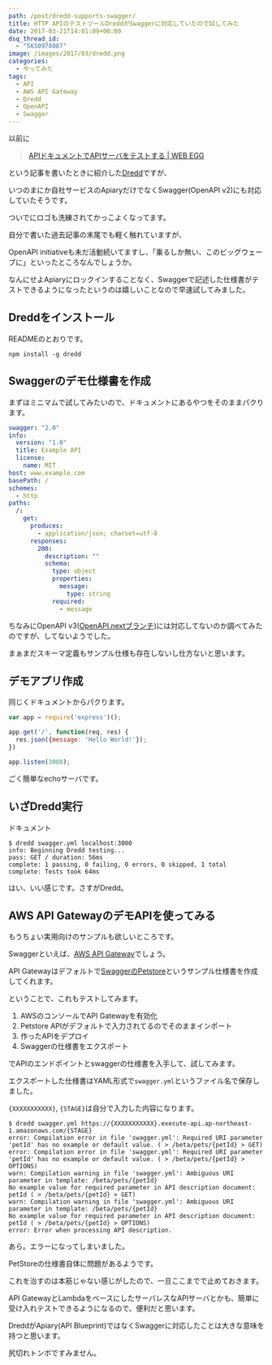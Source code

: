 ```yaml
---
path: /post/dredd-supports-swagger/
title: HTTP APIのテストツールDreddがSwaggerに対応していたので試してみた
date: 2017-03-21T14:01:09+00:00
dsq_thread_id:
  - "5650978087"
image: /images/2017/03/dredd.png
categories:
  - やってみた
tags:
  - API
  - AWS API Gateway
  - Dredd
  - OpenAPI
  - Swagger
---
```

以前に

> [APIドキュメントでAPIサーバをテストする \| WEB EGG](http://leko.jp/archives/800)

という記事を書いたときに紹介した[Dredd](https://github.com/apiaryio/dredd)ですが、
  
いつのまにか自社サービスのApiaryだけでなくSwagger(OpenAPI v2)にも対応していたそうです。

ついでにロゴも洗練されてかっこよくなってます。

自分で書いた過去記事の末尾でも軽く触れていますが、
  
OpenAPI initiativeも未だ活動続いてますし、「乗るしか無い、このビッグウェーブに」といったところなんでしょうか。
  
なんにせよApiaryにロックインすることなく、Swaggerで記述した仕様書がテストできるようになったというのは嬉しいことなので早速試してみました。



<!--more-->



Dreddをインストール
----------------------------------------


READMEのとおりです。


```
npm install -g dredd
```


Swaggerのデモ仕様書を作成
----------------------------------------


まずはミニマムで試してみたいので、ドキュメントにあるやつをそのままパクります。

```yaml
swagger: "2.0"
info:
  version: "1.0"
  title: Example API
  license:
    name: MIT
host: www.example.com
basePath: /
schemes:
  - http
paths:
  /:
    get:
      produces:
        - application/json; charset=utf-8
      responses:
        200:
          description: ""
          schema:
            type: object
            properties:
              message:
                type: string
            required:
              - message
```


ちなみにOpenAPI v3([OpenAPI.nextブランチ](https://github.com/OAI/OpenAPI-Specification/tree/OpenAPI.next))には対応してないのか調べてみたのですが、してないようでした。
  
まぁまだスキーマ定義もサンプル仕様も存在しないし仕方ないと思います。

デモアプリ作成
----------------------------------------


同じくドキュメントからパクります。

```javascript
var app = require('express')();

app.get('/', function(req, res) {
  res.json({message: 'Hello World!'});
})

app.listen(3000);
```


ごく簡単なechoサーバです。

いざDredd実行
----------------------------------------


ドキュメント


```
$ dredd swagger.yml localhost:3000
info: Beginning Dredd testing...
pass: GET / duration: 56ms
complete: 1 passing, 0 failing, 0 errors, 0 skipped, 1 total
complete: Tests took 64ms
```


はい、いい感じです。さすがDredd。

## AWS API GatewayのデモAPIを使ってみる

もうちょい実用向けのサンプルも欲しいところです。
  
Swaggerといえば、[AWS API Gateway](https://aws.amazon.com/jp/api-gateway/)でしょう。
  
API Gatewayはデフォルトで[SwaggerのPetstore](http://petstore.swagger.io/)というサンプル仕様書を作成してくれます。
  
ということで、これもテストしてみます。

  1. AWSのコンソールでAPI Gatewayを有効化
  2. Petstore APIがデフォルトで入力されてるのでそのままインポート
  3. 作ったAPIをデプロイ
  4. Swaggerの仕様書をエクスポート

でAPIのエンドポイントとswaggerの仕様書を入手して、試してみます。
  
エクスポートした仕様書はYAML形式で`swagger.yml`というファイル名で保存しました。

`{XXXXXXXXXXX}`, `{STAGE}`は自分で入力した内容になります。


```
$ dredd swagger.yml https://{XXXXXXXXXXX}.execute-api.ap-northeast-1.amazonaws.com/{STAGE}
error: Compilation error in file 'swagger.yml': Required URI parameter 'petId' has no example or default value. ( > /beta/pets/{petId} > GET)
error: Compilation error in file 'swagger.yml': Required URI parameter 'petId' has no example or default value. ( > /beta/pets/{petId} > OPTIONS)
warn: Compilation warning in file 'swagger.yml': Ambiguous URI parameter in template: /beta/pets/{petId}
No example value for required parameter in API description document: petId ( > /beta/pets/{petId} > GET)
warn: Compilation warning in file 'swagger.yml': Ambiguous URI parameter in template: /beta/pets/{petId}
No example value for required parameter in API description document: petId ( > /beta/pets/{petId} > OPTIONS)
error: Error when processing API description.
```


あら。エラーになってしまいました。
  
PetStoreの仕様書自体に問題があるようです。

これを治すのは本筋じゃない感じがしたので、一旦ここまでで止めておきます。
  
API GatewayとLambdaをベースにしたサーバレスなAPIサーバとかも、簡単に受け入れテストできるようになるので、便利だと思います。
  
DreddがApiary(API Blueprint)ではなくSwaggerに対応したことは大きな意味を持つと思います。

尻切れトンボですみません。

<div style="font-size:0px;height:0px;line-height:0px;margin:0;padding:0;clear:both">
</div>